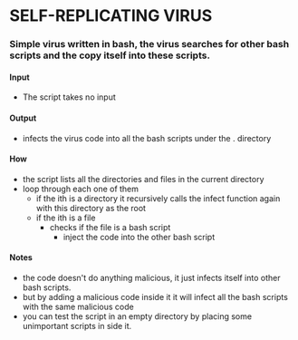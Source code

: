 # SELF-REPLICATING VIRUS

### Simple virus written in bash, the virus searches for other bash scripts and the copy itself into these scripts.

#### Input

- The script takes no input

#### Output

- infects the virus code into all the bash scripts under the . directory

#### How

- the script lists all the directories and files in the current directory
- loop through each one of them
  - if the ith is a directory it recursively calls the infect function again with this directory as the root
  - if the ith is a file  
    - checks if the file is a bash script
      - inject the code into the other bash script

#### Notes 

- the code doesn't do anything malicious, it just infects itself into other bash scripts.
- but by adding a malicious code inside it it will infect all the bash scripts with the same malicious code
- you can test the script in an empty directory by placing some unimportant scripts in side it. 

